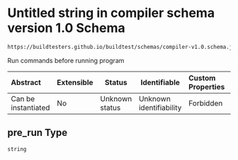 # Untitled string in compiler schema version 1.0 Schema

```txt
https://buildtesters.github.io/buildtest/schemas/compiler-v1.0.schema.json#/properties/pre_run
```

Run commands before running program


| Abstract            | Extensible | Status         | Identifiable            | Custom Properties | Additional Properties | Access Restrictions | Defined In                                                                             |
| :------------------ | ---------- | -------------- | ----------------------- | :---------------- | --------------------- | ------------------- | -------------------------------------------------------------------------------------- |
| Can be instantiated | No         | Unknown status | Unknown identifiability | Forbidden         | Allowed               | none                | [compiler-v1.0.schema.json\*](../out/compiler-v1.0.schema.json "open original schema") |

## pre_run Type

`string`
